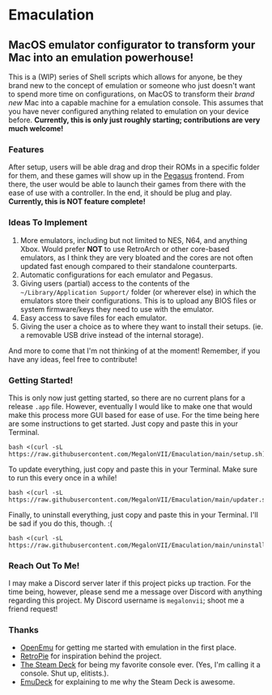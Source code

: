 # Emaculation

## MacOS emulator configurator to transform your Mac into an emulation powerhouse!

This is a (WIP) series of Shell scripts which allows for anyone, be they brand new to the concept of emulation or someone who just doesn't want to spend more time on configurations, on MacOS to transform their *brand new* Mac into a capable machine for a emulation console. This assumes that you have never configured anything related to emulation on your device before. **Currently, this is only just roughly starting; contributions are very much welcome!**

### Features

After setup, users will be able drag and drop their ROMs in a specific folder for them, and these games will show up in the [Pegasus](https://pegasus-frontend.org/) frontend. From there, the user would be able to launch their games from there with the ease of use with a controller. In the end, it should be plug and play. **Currently, this is NOT feature complete!**

### Ideas To Implement

1. More emulators, including but not limited to NES, N64, and anything Xbox. Would prefer **NOT** to use RetroArch or other core-based emulators, as I think they are very bloated and the cores are not often updated fast enough compared to their standalone counterparts.
2. Automatic configurations for each emulator and Pegasus.
3. Giving users (partial) access to the contents of the `~/Library/Application Support/` folder (or wherever else) in which the emulators store their configurations. This is to upload any BIOS files or system firmware/keys they need to use with the emulator.
4. Easy access to save files for each emulator.
5. Giving the user a choice as to where they want to install their setups. (ie. a removable USB drive instead of the internal storage).

And more to come that I'm not thinking of at the moment! Remember, if you have any ideas, feel free to contribute!

### Getting Started!

This is only now just getting started, so there are no current plans for a release `.app` file. However, eventually I would like to make one that would make this process more GUI based for ease of use. For the time being here are some instructions to get started. Just copy and paste this in your Terminal.

```
bash <(curl -sL https://raw.githubusercontent.com/MegalonVII/Emaculation/main/setup.sh)
```

To update everything, just copy and paste this in your Terminal. Make sure to run this every once in a while!

```
bash <(curl -sL https://raw.githubusercontent.com/MegalonVII/Emaculation/main/updater.sh)
```

Finally, to uninstall everything, just copy and paste this in your Terminal. I'll be sad if you do this, though. :(

```
bash <(curl -sL https://raw.githubusercontent.com/MegalonVII/Emaculation/main/uninstall.sh)
```

### Reach Out To Me!

I may make a Discord server later if this project picks up traction. For the time being, however, please send me a message over Discord with anything regarding this project. My Discord username is `megalonvii`; shoot me a friend request!

### Thanks

- [OpenEmu](https://openemu.org/) for getting me started with emulation in the first place.
- [RetroPie](https://github.com/RetroPie/RetroPie-Setup) for inspiration behind the project.
- [The Steam Deck](https://www.steamdeck.com/en/) for being my favorite console ever. (Yes, I'm calling it a console. Shut up, elitists.).
- [EmuDeck](https://www.emudeck.com/) for explaining to me why the Steam Deck is awesome.
